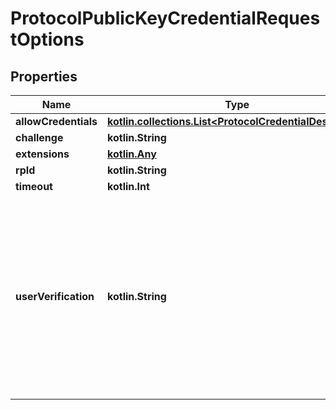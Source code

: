 
# ProtocolPublicKeyCredentialRequestOptions

## Properties
Name | Type | Description | Notes
------------ | ------------- | ------------- | -------------
**allowCredentials** | [**kotlin.collections.List&lt;ProtocolCredentialDescriptor&gt;**](ProtocolCredentialDescriptor.md) |  |  [optional]
**challenge** | **kotlin.String** |  |  [optional]
**extensions** | [**kotlin.Any**](.md) |  |  [optional]
**rpId** | **kotlin.String** |  |  [optional]
**timeout** | **kotlin.Int** |  |  [optional]
**userVerification** | **kotlin.String** | UserVerification This member describes the Relying Party&#39;s requirements regarding user verification for the create() operation. Eligible authenticators are filtered to only those capable of satisfying this requirement. |  [optional]



